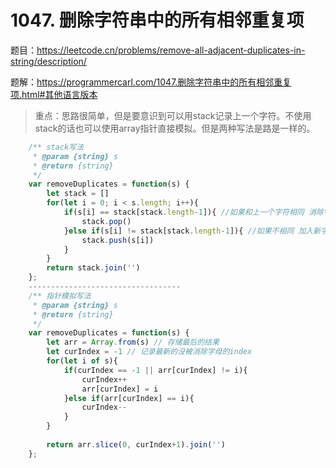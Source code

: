 # 1047. 删除字符串中的所有相邻重复项

题目：https://leetcode.cn/problems/remove-all-adjacent-duplicates-in-string/description/

题解：https://programmercarl.com/1047.删除字符串中的所有相邻重复项.html#其他语言版本  

> 重点：思路很简单，但是要意识到可以用stack记录上一个字符。不使用stack的话也可以使用array指针直接模拟。但是两种写法是路是一样的。 

```js
    /** stack写法 
     * @param {string} s
     * @return {string}
     */
    var removeDuplicates = function(s) {
        let stack = []
        for(let i = 0; i < s.length; i++){ 
            if(s[i] == stack[stack.length-1]){ //如果和上一个字符相同 消除字符
                stack.pop()
            }else if(s[i] != stack[stack.length-1]){ //如果不相同 加入新字符
                stack.push(s[i])
            }
        }
        return stack.join('')
    };
    ----------------------------------
    /** 指针模拟写法 
     * @param {string} s
     * @return {string}
     */
    var removeDuplicates = function(s) {
        let arr = Array.from(s) // 存储最后的结果 
        let curIndex = -1 // 记录最新的没被消除字母的index
        for(let i of s){
            if(curIndex == -1 || arr[curIndex] != i){
                curIndex++
                arr[curIndex] = i 
            }else if(arr[curIndex] == i){ 
                curIndex-- 
            }
        }
        
        return arr.slice(0, curIndex+1).join('')
    };
```
